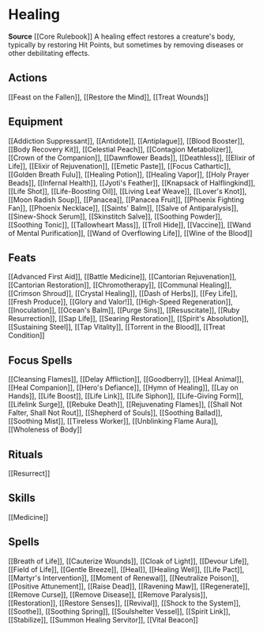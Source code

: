 ﻿---
id: '89'
name: Healing
rarity: Common
source: '[[DATABASE/source/Core Rulebook|Core Rulebook]]'
trait:
- Healing
type: Trait

---
# Healing

**Source** [[Core Rulebook]] 
A healing effect restores a creature's body, typically by restoring Hit Points, but sometimes by removing diseases or other debilitating effects.

## Actions

[[Feast on the Fallen]], [[Restore the Mind]], [[Treat Wounds]]

## Equipment

[[Addiction Suppressant]], [[Antidote]], [[Antiplague]], [[Blood Booster]], [[Body Recovery Kit]], [[Celestial Peach]], [[Contagion Metabolizer]], [[Crown of the Companion]], [[Dawnflower Beads]], [[Deathless]], [[Elixir of Life]], [[Elixir of Rejuvenation]], [[Emetic Paste]], [[Focus Cathartic]], [[Golden Breath Fulu]], [[Healing Potion]], [[Healing Vapor]], [[Holy Prayer Beads]], [[Infernal Health]], [[Jyoti's Feather]], [[Knapsack of Halflingkind]], [[Life Shot]], [[Life-Boosting Oil]], [[Living Leaf Weave]], [[Lover's Knot]], [[Moon Radish Soup]], [[Panacea]], [[Panacea Fruit]], [[Phoenix Fighting Fan]], [[Phoenix Necklace]], [[Saints' Balm]], [[Salve of Antiparalysis]], [[Sinew-Shock Serum]], [[Skinstitch Salve]], [[Soothing Powder]], [[Soothing Tonic]], [[Tallowheart Mass]], [[Troll Hide]], [[Vaccine]], [[Wand of Mental Purification]], [[Wand of Overflowing Life]], [[Wine of the Blood]]

## Feats

[[Advanced First Aid]], [[Battle Medicine]], [[Cantorian Rejuvenation]], [[Cantorian Restoration]], [[Chromotherapy]], [[Communal Healing]], [[Crimson Shroud]], [[Crystal Healing]], [[Dash of Herbs]], [[Fey Life]], [[Fresh Produce]], [[Glory and Valor!]], [[High-Speed Regeneration]], [[Inoculation]], [[Ocean's Balm]], [[Purge Sins]], [[Resuscitate]], [[Ruby Resurrection]], [[Sap Life]], [[Searing Restoration]], [[Spirit's Absolution]], [[Sustaining Steel]], [[Tap Vitality]], [[Torrent in the Blood]], [[Treat Condition]]

## Focus Spells

[[Cleansing Flames]], [[Delay Affliction]], [[Goodberry]], [[Heal Animal]], [[Heal Companion]], [[Hero's Defiance]], [[Hymn of Healing]], [[Lay on Hands]], [[Life Boost]], [[Life Link]], [[Life Siphon]], [[Life-Giving Form]], [[Lifelink Surge]], [[Rebuke Death]], [[Rejuvenating Flames]], [[Shall Not Falter, Shall Not Rout]], [[Shepherd of Souls]], [[Soothing Ballad]], [[Soothing Mist]], [[Tireless Worker]], [[Unblinking Flame Aura]], [[Wholeness of Body]]

## Rituals

[[Resurrect]]

## Skills

[[Medicine]]

## Spells

[[Breath of Life]], [[Cauterize Wounds]], [[Cloak of Light]], [[Devour Life]], [[Field of Life]], [[Gentle Breeze]], [[Heal]], [[Healing Well]], [[Life Pact]], [[Martyr's Intervention]], [[Moment of Renewal]], [[Neutralize Poison]], [[Positive Attunement]], [[Raise Dead]], [[Ravening Maw]], [[Regenerate]], [[Remove Curse]], [[Remove Disease]], [[Remove Paralysis]], [[Restoration]], [[Restore Senses]], [[Revival]], [[Shock to the System]], [[Soothe]], [[Soothing Spring]], [[Soulshelter Vessel]], [[Spirit Link]], [[Stabilize]], [[Summon Healing Servitor]], [[Vital Beacon]]